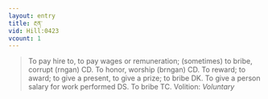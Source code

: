 ```yaml
---
layout: entry
title: རྔན་
vid: Hill:0423
vcount: 1
---
```

> To pay hire to, to pay wages or remuneration; (sometimes) to bribe, corrupt (rngan) CD\. To honor, worship (brngan) CD\. To reward; to award; to give a present, to give a prize; to bribe DK\. To give a person salary for work performed DS\. To bribe TC\.
> Volition: _Voluntary_


